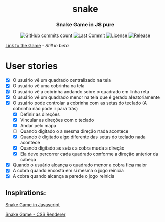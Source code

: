 <h1 align="center">snake</h1>
<h3 align="center">Snake Game in JS pure</h3>

<p align="center">
    <a href="https://github.com/nicolas-oliveira/snake/commits/">
        <img alt="GitHub commits count" src="https://badgen.net/github/commits/nicolas-oliveira/snake"></img>
    </a>
    <a href="https://github.com/nicolas-oliveira/snake/commits/">
        <img alt="Last Commit" src="https://badgen.net/github/last-commit/nicolas-oliveira/snake"></img>
    </a>
    <a href="./LICENSE">
        <img alt="License" src="https://badgen.net/github/license/nicolas-oliveira/snake"></img>
    </a>
    <a href="#">
        <img alt="Release" src="https://badgen.net/github/release/nicolas-oliveira/snake"></img>
    </a>
</p>

[Link to the Game](https://nicolas-oliveira.github.io/snake/) - *Still in beta*

# User stories

- [x]  O usuário vê um quadrado centralizado na tela
- [x]  O usuário vê uma cobrinha na tela
- [x]  O usuário vê a cobrinha andando sobre o quadrado em linha reta
- [x]  O usuário vê um quadrado menor na tela que é gerado aleatoriamente
- [x]  O usuário pode controlar a cobrinha com as setas do teclado (A cobrinha não pode ir para trás)
    - [x]  Definir as direções
    - [x]  Vincular as direções com o teclado
    - [x]  Andar pelo mapa
    - [ ]  Quando digitado o a mesma direção nada acontece
    - [x]  Quando é digitado algo diferente das setas do teclado nada acontece
    - [x]  Quando digitado as setas a cobra muda a direção
    - [x]  Ela deve percorrer cada quadrado conforme a direção anterior da cabeça
- [x]  Quando o usuário alcança o quadrado menor a cobra fica maior
- [x]  A cobra quando encosta em si mesma o jogo reinicia
- [x]  A cobra quando alcança a parede o jogo reinicia

## Inspirations:

[Snake Game in Javascript](https://codepen.io/borkro/pen/JvZJxq)

[Snake Game - CSS Renderer](https://codepen.io/jackrugile/pen/IHbvh?editors=0110)
